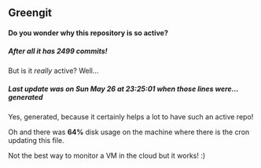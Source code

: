 ## Greengit

#### Do you wonder why this repository is so active?

##### After all it has 2499 commits!

But is it *really* active? Well...

##### Last update was on Sun May 26 at 23:25:01 when those lines were... generated

Yes, generated, because it certainly helps a lot to have such an active repo!

Oh and there was **64%** disk usage on the machine
where there is the cron updating this file.

Not the best way to monitor a VM in the cloud but it works! :)
